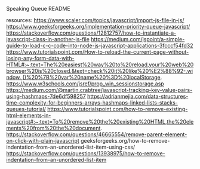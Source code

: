 Speaking Queue README



resources:
https://www.scaler.com/topics/javascript/import-js-file-in-js/
https://www.geeksforgeeks.org/implementation-priority-queue-javascript/
https://stackoverflow.com/questions/12812757/how-to-instantiate-a-javascript-class-in-another-js-file
https://medium.com/jspoint/a-simple-guide-to-load-c-c-code-into-node-js-javascript-applications-3fcccf54fd32
https://www.tutorialspoint.com/How-to-reload-the-current-page-without-losing-any-form-data-with-HTML#:~:text=The%20easiest%20way%20to%20reload,your%20web%20browser%20is%20closed.&text=check%20it%20like%20%E2%88%92-,window.,()%20%7B%20var%20name%20%3D%20localStorage.
https://www.w3schools.com/jsref/prop_win_sessionstorage.asp
https://medium.com/@martin.crabtree/javascript-tracking-key-value-pairs-using-hashmaps-7de6df598257
https://adrianmejia.com/data-structures-time-complexity-for-beginners-arrays-hashmaps-linked-lists-stacks-queues-tutorial/
https://www.tutorialspoint.com/how-to-remove-existing-html-elements-in-javascript#:~:text=To%20remove%20the%20existing%20HTML,the%20elements%20from%20the%20document.
https://stackoverflow.com/questions/46665554/remove-parent-element-on-click-with-plain-javascript
geeksforgeeks.org/how-to-remove-indentation-from-an-unordered-list-item-using-css/
https://stackoverflow.com/questions/13938975/how-to-remove-indentation-from-an-unordered-list-item

